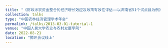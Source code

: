 ```yaml
---
title: "《财政涉农资金整合的经济增长效应及政策有效性评估——以湖南省51个试点县为例》"
collection: talks
type: "中国农林经济管理学术年会"
permalink: /talks/2013-03-01-tutorial-1
venue: "中国人民大学农业与农村发展学院"
date: 2022-08-21
location: "腾讯会议线上"
---
```


